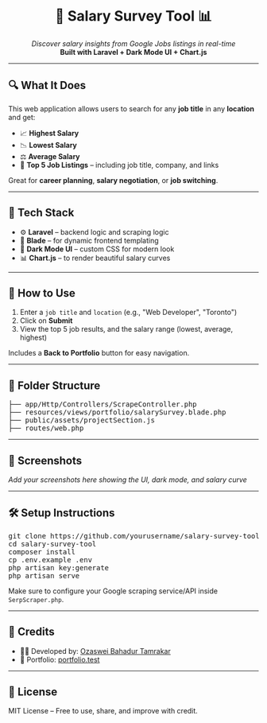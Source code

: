 <h1 align="center">💼 Salary Survey Tool 📊</h1>

<p align="center">
  <em>Discover salary insights from Google Jobs listings in real-time</em><br/>
  <strong>Built with Laravel + Dark Mode UI + Chart.js</strong>
</p>

---

<h2>🔍 What It Does</h2>

<p>
This web application allows users to search for any <strong>job title</strong> in any <strong>location</strong> and get:
</p>

<ul>
  <li>📈 <strong>Highest Salary</strong></li>
  <li>📉 <strong>Lowest Salary</strong></li>
  <li>⚖️ <strong>Average Salary</strong></li>
  <li>🏢 <strong>Top 5 Job Listings</strong> – including job title, company, and links</li>
</ul>

<p>
Great for <strong>career planning</strong>, <strong>salary negotiation</strong>, or <strong>job switching</strong>.
</p>

---

<h2>🧠 Tech Stack</h2>

<ul>
  <li>⚙️ <strong>Laravel</strong> – backend logic and scraping logic</li>
  <li>🎨 <strong>Blade</strong> – for dynamic frontend templating</li>
  <li>🌙 <strong>Dark Mode UI</strong> – custom CSS for modern look</li>
  <li>📊 <strong>Chart.js</strong> – to render beautiful salary curves</li>
</ul>

---

<h2>🚀 How to Use</h2>

<ol>
  <li>Enter a <code>job title</code> and <code>location</code> (e.g., "Web Developer", "Toronto")</li>
  <li>Click on <strong>Submit</strong></li>
  <li>View the top 5 job results, and the salary range (lowest, average, highest)</li>
</ol>

<p>
Includes a <strong>Back to Portfolio</strong> button for easy navigation.
</p>

---

<h2>📂 Folder Structure</h2>

<pre>
├── app/Http/Controllers/ScrapeController.php
├── resources/views/portfolio/salarySurvey.blade.php
├── public/assets/projectSection.js
├── routes/web.php
</pre>

---

<h2>📸 Screenshots</h2>

<p>
<i>Add your screenshots here showing the UI, dark mode, and salary curve</i>
</p>

---

<h2>🛠️ Setup Instructions</h2>

<pre>
git clone https://github.com/yourusername/salary-survey-tool.git
cd salary-survey-tool
composer install
cp .env.example .env
php artisan key:generate
php artisan serve
</pre>

<p>
Make sure to configure your Google scraping service/API inside <code>SerpScraper.php</code>.
</p>

---

<h2>🙌 Credits</h2>

<ul>
  <li>👨‍💻 Developed by: <a href="https://ozaswei.com.np">Ozaswei Bahadur Tamrakar</a></li>
  <li>🔗 Portfolio: <a href="https://ozaswei.com.np/">portfolio.test</a></li>
</ul>

---

<h2>📃 License</h2>

<p>
MIT License – Free to use, share, and improve with credit.
</p>

